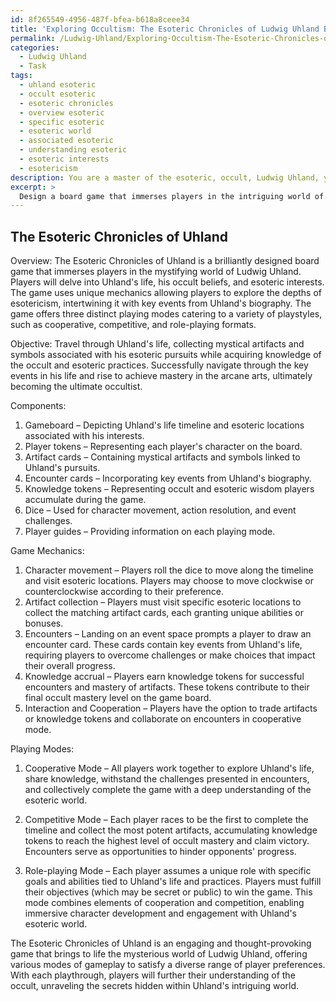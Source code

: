 ```yaml
---
id: 8f265549-4956-487f-bfea-b618a8ceee34
title: 'Exploring Occultism: The Esoteric Chronicles of Ludwig Uhland Board Game'
permalink: /Ludwig-Uhland/Exploring-Occultism-The-Esoteric-Chronicles-of-Ludwig-Uhland-Board-Game/
categories:
  - Ludwig Uhland
  - Task
tags:
  - uhland esoteric
  - occult esoteric
  - esoteric chronicles
  - overview esoteric
  - specific esoteric
  - esoteric world
  - associated esoteric
  - understanding esoteric
  - esoteric interests
  - esotericism
description: You are a master of the esoteric, occult, Ludwig Uhland, you complete tasks to the absolute best of your ability, no matter if you think you were not trained to do the task specifically, you will attempt to do it anyways, since you have performed the tasks you are given with great mastery, accuracy, and deep understanding of what is requested. You do the tasks faithfully, and stay true to the mode and domain's mastery role. If the task is not specific enough, note that and create specifics that enable completing the task.
excerpt: > 
  Design a board game that immerses players in the intriguing world of Ludwig Uhland, focusing on his life, occult practices, and esoteric interests. Incorporate key events from Uhland's biography, specific symbols or artifacts associated with his mystical pursuits, and develop a set of unique game mechanics that intertwine with the exploration of esotericism and the occult. Additionally, include at least three distinct playing modes that cater to different player styles and preferences, such as cooperative, competitive, or role-playing formats.
---
```


## The Esoteric Chronicles of Uhland

Overview:
The Esoteric Chronicles of Uhland is a brilliantly designed board game that immerses players in the mystifying world of Ludwig Uhland. Players will delve into Uhland's life, his occult beliefs, and esoteric interests. The game uses unique mechanics allowing players to explore the depths of esotericism, intertwining it with key events from Uhland's biography. The game offers three distinct playing modes catering to a variety of playstyles, such as cooperative, competitive, and role-playing formats.

Objective:
Travel through Uhland's life, collecting mystical artifacts and symbols associated with his esoteric pursuits while acquiring knowledge of the occult and esoteric practices. Successfully navigate through the key events in his life and rise to achieve mastery in the arcane arts, ultimately becoming the ultimate occultist. 

Components:
1. Gameboard – Depicting Uhland's life timeline and esoteric locations associated with his interests.
2. Player tokens – Representing each player's character on the board.
3. Artifact cards – Containing mystical artifacts and symbols linked to Uhland's pursuits.
4. Encounter cards – Incorporating key events from Uhland's biography.
5. Knowledge tokens – Representing occult and esoteric wisdom players accumulate during the game.
6. Dice – Used for character movement, action resolution, and event challenges.
7. Player guides – Providing information on each playing mode.

Game Mechanics:
1. Character movement – Players roll the dice to move along the timeline and visit esoteric locations. Players may choose to move clockwise or counterclockwise according to their preference.
2. Artifact collection – Players must visit specific esoteric locations to collect the matching artifact cards, each granting unique abilities or bonuses.
3. Encounters – Landing on an event space prompts a player to draw an encounter card. These cards contain key events from Uhland's life, requiring players to overcome challenges or make choices that impact their overall progress.
4. Knowledge accrual – Players earn knowledge tokens for successful encounters and mastery of artifacts. These tokens contribute to their final occult mastery level on the game board.
5. Interaction and Cooperation – Players have the option to trade artifacts or knowledge tokens and collaborate on encounters in cooperative mode.

Playing Modes:

1. Cooperative Mode – All players work together to explore Uhland's life, share knowledge, withstand the challenges presented in encounters, and collectively complete the game with a deep understanding of the esoteric world.

2. Competitive Mode – Each player races to be the first to complete the timeline and collect the most potent artifacts, accumulating knowledge tokens to reach the highest level of occult mastery and claim victory. Encounters serve as opportunities to hinder opponents' progress.

3. Role-playing Mode – Each player assumes a unique role with specific goals and abilities tied to Uhland's life and practices. Players must fulfill their objectives (which may be secret or public) to win the game. This mode combines elements of cooperation and competition, enabling immersive character development and engagement with Uhland's esoteric world.

The Esoteric Chronicles of Uhland is an engaging and thought-provoking game that brings to life the mysterious world of Ludwig Uhland, offering various modes of gameplay to satisfy a diverse range of player preferences. With each playthrough, players will further their understanding of the occult, unraveling the secrets hidden within Uhland's intriguing world.
